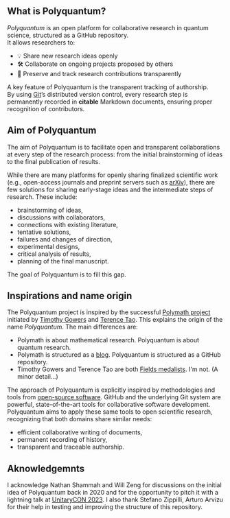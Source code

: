 ## What is Polyquantum?

_Polyquantum_ is an open platform for collaborative research in quantum science, structured as a GitHub repository.  
It allows researchers to:

- 💡 Share new research ideas openly  
- 🛠️ Collaborate on ongoing projects proposed by others  
- 📝 Preserve and track research contributions transparently  

A key feature of Polyquantum is the transparent tracking of authorship.  
By using [Git](https://it.wikipedia.org/wiki/Git_(software))’s distributed version control, every research step is permanently recorded in **citable** Markdown documents, ensuring proper recognition of contributors.  

## Aim of Polyquantum

The aim of Polyquantum is to facilitate open and transparent collaborations at every step of the research process: from the initial brainstorming of ideas to the final publication of results.

While there are many platforms for openly sharing finalized scientific work (e.g., open-access journals and preprint servers such as [arXiv](https://en.wikipedia.org/wiki/ArXiv)), there are few solutions for sharing early-stage ideas and the intermediate steps of research. These include:  

- brainstorming of ideas,
- discussions with collaborators,  
- connections with existing literature,  
- tentative solutions,  
- failures and changes of direction,  
- experimental designs,
- critical analysis of results,  
- planning of the final manuscript.  

The goal of Polyquantum is to fill this gap.

## Inspirations and name origin

The Polyquantum project is inspired by the successful [Polymath project](https://en.wikipedia.org/wiki/Polymath_Project) initiated by [Timothy Gowers](https://en.wikipedia.org/wiki/Timothy_Gowers) and [Terence Tao](https://en.wikipedia.org/wiki/Terence_Tao). This explains the origin of the name _Polyquantum_. 
The main differences are:
 - Polymath is about mathematical research. Polyquantum is about quantum research.
 - Polymath is structured as a [blog](https://polymathprojects.org/). Polyquantum is structured as a GitHub repository.
 - Timothy Gowers and Terence Tao are both [Fields medalists](https://en.wikipedia.org/wiki/Fields_Medal). I'm not. (A minor detail...)

The approach of Polyquantum is explicitly inspired by methodologies and tools from [open-source software](https://en.wikipedia.org/wiki/Open-source_software). GitHub and the underlying Git system are powerful, state-of-the-art tools for collaborative software development. Polyquantum aims to apply these same tools to open scientific research, recognizing that both domains share similar needs:  
- efficient collaborative writing of documents,  
- permanent recording of history,  
- transparent and traceable authorship.  

## Aknowledgemnts
I acknowledge Nathan Shammah and Will Zeng for discussions on the initial idea of Polyquantum back in 2020 and for the opportunity to pitch it with a lightning talk at [UnitaryCON 2023](https://unitary.foundation/community/2023/unitaryCON/). I also thank Stefano Zippilli, Arturo Arvizu for their help in testing and improving the structure of this repository.

